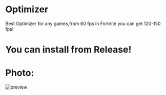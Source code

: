 # Optimizer
Best Optimizer for any games,from 60 fps in Fortnite you can get 120-150 fps!

# You can install from Release!

# Photo:
![preview](https://cdn.discordapp.com/attachments/861244190461919246/865899519705874442/unknown.png)

